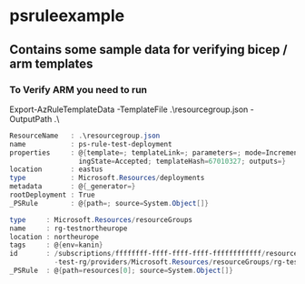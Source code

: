 # psruleexample

## Contains some sample data for verifying bicep / arm templates


### To Verify ARM you need to run
  Export-AzRuleTemplateData -TemplateFile .\resourcegroup.json -OutputPath .\
  
  ```powershell
  ResourceName   : .\resourcegroup.json
  name           : ps-rule-test-deployment
  properties     : @{template=; templateLink=; parameters=; mode=Incremental; provision
                   ingState=Accepted; templateHash=67010327; outputs=}
  location       : eastus
  type           : Microsoft.Resources/deployments
  metadata       : @{_generator=}
  rootDeployment : True
  _PSRule        : @{path=; source=System.Object[]}

  type     : Microsoft.Resources/resourceGroups
  name     : rg-testnortheurope
  location : northeurope
  tags     : @{env=kanin}
  id       : /subscriptions/ffffffff-ffff-ffff-ffff-ffffffffffff/resourceGroups/ps-rule 
             -test-rg/providers/Microsoft.Resources/resourceGroups/rg-testnortheurope   
  _PSRule  : @{path=resources[0]; source=System.Object[]}
```
